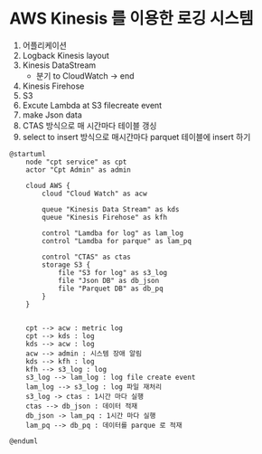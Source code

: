 # AWS Kinesis 를 이용한 로깅 시스템

1. 어플리케이션
2. Logback Kinesis layout
3. Kinesis DataStream
   * 분기 to CloudWatch -> end
4. Kinesis Firehose
5. S3
6. Excute Lambda at S3 filecreate event
7. make Json data
8. CTAS 방식으로 매 시간마다 테이블 갱싱
9. select to insert 방식으로 매시간마다 parquet 테이블에 insert 하기



```plantuml
@startuml
    node "cpt service" as cpt
    actor "Cpt Admin" as admin
    
    cloud AWS {
        cloud "Cloud Watch" as acw
         
        queue "Kinesis Data Stream" as kds
        queue "Kinesis Firehose" as kfh
        
        control "Lamdba for log" as lam_log
        control "Lamdba for parque" as lam_pq
        
        control "CTAS" as ctas
        storage S3 {
            file "S3 for log" as s3_log
            file "Json DB" as db_json
            file "Parquet DB" as db_pq
        }
    }
    
    
    cpt --> acw : metric log
    cpt --> kds : log
    kds --> acw : log
    acw --> admin : 시스템 장애 알림
    kds --> kfh : log
    kfh --> s3_log : log
    s3_log --> lam_log : log file create event
    lam_log --> s3_log : log 파일 재처리 
    s3_log -> ctas : 1시간 마다 실행
    ctas --> db_json : 데이터 적재
    db_json -> lam_pq : 1시간 마다 실행  
    lam_pq --> db_pq : 데이터를 parque 로 적재
    
@enduml
```

